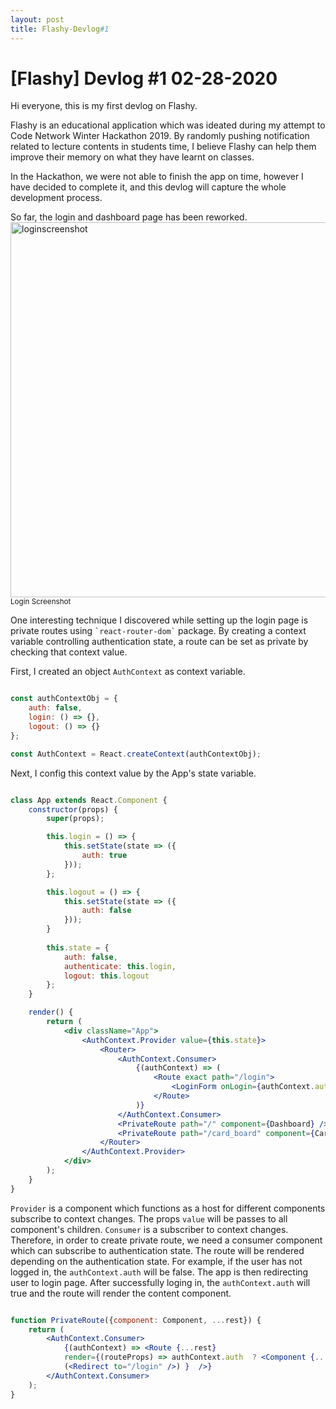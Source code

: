 ```yaml
---
layout: post
title: Flashy-Devlog#1
---
```


# [Flashy] Devlog #1 02-28-2020

Hi everyone, this is my first devlog on Flashy.

Flashy is an educational application which was ideated during my attempt to Code Network Winter Hackathon 2019. By randomly pushing notification related to lecture contents in students time, I believe Flashy can help them improve their memory on what they have learnt on classes.

In the Hackathon, we were not able to finish the app on time, however I have decided to complete it, and this devlog will capture the whole development process.

So far, the login and dashboard page has been reworked. 
<br>
<img src="{{ site.baseurl }}/login_screenshot.PNG" alt="loginscreenshot" width="600" />
<small>Login Screenshot</small>
<br>

One interesting technique I discovered while setting up the login page is private routes using `` `react-router-dom` `` package. By creating a context variable controlling authentication state, a route can be set as private by checking that context value.

First, I created an object ```AuthContext``` as context variable.

~~~ javascript

const authContextObj = {
    auth: false,
    login: () => {},
    logout: () => {}
};

const AuthContext = React.createContext(authContextObj);
~~~

Next, I config this context value by the App's state variable.
~~~ jsx

class App extends React.Component {
	constructor(props) {
		super(props);

		this.login = () => {
			this.setState(state => ({
				auth: true
			}));
		};

		this.logout = () => {
			this.setState(state => ({
				auth: false
			}));
		}
		
		this.state = {
			auth: false,
			authenticate: this.login,
			logout: this.logout
		};
	}

    render() {
		return (
			<div className="App">
				<AuthContext.Provider value={this.state}>
					<Router>
						<AuthContext.Consumer>
							{(authContext) => (
								<Route exact path="/login">
									<LoginForm onLogin={authContext.authenticate} />
								</Route>
							)}
						</AuthContext.Consumer>
						<PrivateRoute path="/" component={Dashboard} />
						<PrivateRoute path="/card_board" component={CardScreen} /> 
					</Router>
				</AuthContext.Provider>
			</div>
		);
	}
}
~~~

```Provider``` is a component which functions as a host for different components subscribe to context changes. The props ```value``` will be passes to all component's children. 
```Consumer``` is a subscriber to context changes. Therefore, in order to create private route, we need a consumer component which can subscribe to authentication state. The route will be rendered depending on the authentication state. For example, if the user has not logged in, the ```authContext.auth``` will be false. The app is then redirecting user to login page. After successfully loging in, the ```authContext.auth``` will true and the route will render the content component. 


~~~ jsx

function PrivateRoute({component: Component, ...rest}) {
	return (
		<AuthContext.Consumer>
			{(authContext) => <Route {...rest}
			render={(routeProps) => authContext.auth  ? <Component {...routeProps} />: 
			(<Redirect to="/login" />) }  />}
		</AuthContext.Consumer>
	);
}

~~~



<!-- <br>
<img src="/assets/dashboard_screenshot.png" alt="dashboardscreenshot" width="600" />
<small>Dashboard Screenshot</small> -->



